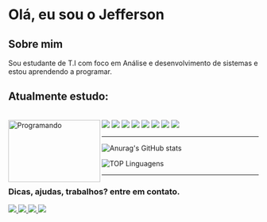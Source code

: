 <h1> Olá, eu sou o  Jefferson</h1>
<h2> Sobre mim</h2>
<p>Sou estudante de T.I com foco em Análise e desenvolvimento de sistemas e estou aprendendo a programar.</p>
<h2>Atualmente estudo:</h2>
<p>

<div stiyle="display: inline_block"><br/>
    <img align="left" alt="Programando" src="https://camo.githubusercontent.com/c1dcb74cc1c1835b1d716f5051499a2814c683c806b15f04b0eba492863703e9/68747470733a2f2f63646e2e6472696262626c652e636f6d2f75736572732f3733303730332f73637265656e73686f74732f363538313234332f6176656e746f2e676966"height="125" width="185"/>

  <img src="https://img.shields.io/badge/JavaScript-F7DF1E?style=for-the-badge&logo=javascript&logoColor=black" />
  <img src="https://img.shields.io/badge/Git-E34F26?style=for-the-badge&logo=git&logoColor=black"/>
  <img src="https://img.shields.io/badge/C%23-239120?style=for-the-badge&logo=c-sharp&logoColor=black"/>
  	<img src="https://img.shields.io/badge/CSS-239120?&style=for-the-badge&logo=css3&logoColor=black"/>
    <img src="https://img.shields.io/badge/Node.js-43853D?style=for-the-badge&logo=node.js&logoColor=black"/>
    <img src="https://img.shields.io/badge/PHP-777BB4?style=for-the-badge&logo=php&logoColor=black"/>
    <img"src="https://img.shields.io/badge/Android-3DDC84?style=for-the-badge&logo=android&logoColor=black"/>
    <img src="https://img.shields.io/badge/Kali_Linux-557C94?style=for-the-badge&logo=kali-linux&logoColor=black"/>
    <imgsrc="https://img.shields.io/badge/Windows-0078D6?style=for-the-badge&logo=windows&logoColor=white"/>
    <img src="https://img.shields.io/badge/Linux-FCC624?style=for-the-badge&logo=linux&logoColor=black"/>
  
<p>

<hr>


![Anurag's GitHub stats](https://github-readme-stats.vercel.app/api?username=y2kMajor&show_icons=true&theme=synthwave)

![TOP Linguagens](https://github-readme-stats.vercel.app/api/top-langs/?username=y2kMajor&layout=compact&theme=dracula)

</hr>



<hr>

<h3> Dicas, ajudas, trabalhos? entre em contato.</h3>

<p> 
  <a href="https://github.com/y2kMajor">
    <img src="https://img.shields.io/badge/GitHub-100000?style=for-the-badge&logo=github&logoColor=white" />
  </a> 
  <a href="https://api.whatsapp.com/send?phone=5515996000687/">
    <img src= "https://img.shields.io/badge/WhatsApp-25D366?style=for-the-badge&logo=whatsapp&logoColor=white"/>
  </a>  
  <a href="https://www.instagram.com/y2k.major/">
    <img src=https://img.shields.io/badge/Instagram-E4405F?style=for-the-badge&logo=instagram&logoColor=white />
  </a>
  <a href="https://www.linkedin.com/in/jefferson-santos-74467427a/">
  <img src=https://img.shields.io/badge/LinkedIn-0077B5?style=for-the-badge&logo=linkedin&logoColor=white/>
  </a>

</p>
